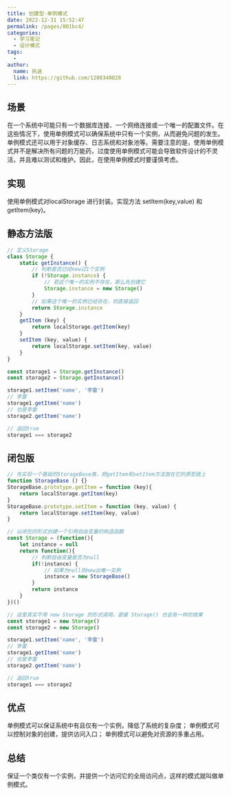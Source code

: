 ```yaml
---
title: 创建型-单例模式
date: 2022-12-31 15:52:47
permalink: /pages/801bc4/
categories:
  - 学习笔记
  - 设计模式
tags:
  - 
author: 
  name: 执迷
  link: https://github.com/1208340028
---
```


## 场景
在一个系统中可能只有一个数据库连接、一个网络连接或一个唯一的配置文件。在这些情况下，使用单例模式可以确保系统中只有一个实例，从而避免问题的发生。单例模式还可以用于对象缓存、日志系统和对象池等。需要注意的是，使用单例模式并不是解决所有问题的万能药，过度使用单例模式可能会导致软件设计的不灵活，并且难以测试和维护。因此，在使用单例模式时要谨慎考虑。
## 实现
使用单例模式对localStorage 进行封装。实现方法 setItem(key,value) 和 getItem(key)。
## 静态方法版
```js
// 定义Storage
class Storage {
    static getInstance() {
        // 判断是否已经new过1个实例
        if (!Storage.instance) {
            // 若这个唯一的实例不存在，那么先创建它
            Storage.instance = new Storage()
        }
        // 如果这个唯一的实例已经存在，则直接返回
        return Storage.instance
    }
    getItem (key) {
        return localStorage.getItem(key)
    }
    setItem (key, value) {
        return localStorage.setItem(key, value)
    }
}

const storage1 = Storage.getInstance()
const storage2 = Storage.getInstance()

storage1.setItem('name', '李雷')
// 李雷
storage1.getItem('name')
// 也是李雷
storage2.getItem('name')

// 返回true
storage1 === storage2
```
## 闭包版
```js
// 先实现一个基础的StorageBase类，把getItem和setItem方法放在它的原型链上
function StorageBase () {}
StorageBase.prototype.getItem = function (key){
    return localStorage.getItem(key)
}
StorageBase.prototype.setItem = function (key, value) {
    return localStorage.setItem(key, value)
}

// 以闭包的形式创建一个引用自由变量的构造函数
const Storage = (function(){
    let instance = null
    return function(){
        // 判断自由变量是否为null
        if(!instance) {
            // 如果为null则new出唯一实例
            instance = new StorageBase()
        }
        return instance
    }
})()

// 这里其实不用 new Storage 的形式调用，直接 Storage() 也会有一样的效果 
const storage1 = new Storage()
const storage2 = new Storage()

storage1.setItem('name', '李雷')
// 李雷
storage1.getItem('name')
// 也是李雷
storage2.getItem('name')

// 返回true
storage1 === storage2

```


## 优点
单例模式可以保证系统中有且仅有一个实例，降低了系统的复杂度；
单例模式可以控制对象的创建，提供访问入口；
单例模式可以避免对资源的多重占用。

## 总结
保证一个类仅有一个实例，并提供一个访问它的全局访问点，这样的模式就叫做单例模式。